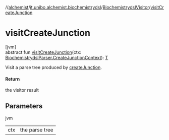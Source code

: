 //[alchemist](../../../index.md)/[it.unibo.alchemist.biochemistrydsl](../index.md)/[BiochemistrydslVisitor](index.md)/[visitCreateJunction](visit-create-junction.md)

# visitCreateJunction

[jvm]\
abstract fun [visitCreateJunction](visit-create-junction.md)(ctx: [BiochemistrydslParser.CreateJunctionContext](../-biochemistrydsl-parser/-create-junction-context/index.md)): [T](../../it.unibo.alchemist.model.implementations.conditions/-generic-molecule-present/index.md)

Visit a parse tree produced by [createJunction](../-biochemistrydsl-parser/create-junction.md).

#### Return

the visitor result

## Parameters

jvm

| | |
|---|---|
| ctx | the parse tree |
